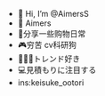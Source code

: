 - 👋 Hi, I’m @AimersS
- 👀 Aimers
- 🏀分享一些购物日常
- 🎮穷苦 cv科研狗
- 🎽🎽🎽トレンド好き
- 💻見積もりに注目する
- ins:keisuke_ootori
